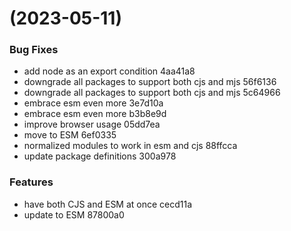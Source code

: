 #  (2023-05-11)


### Bug Fixes

* add node as an export condition 4aa41a8
* downgrade all packages to support both cjs and mjs 56f6136
* downgrade all packages to support both cjs and mjs 5c64966
* embrace esm even more 3e7d10a
* embrace esm even more b3b8e9d
* improve browser usage 05dd7ea
* move to ESM 6ef0335
* normalized modules to work in esm and cjs 88ffcca
* update package definitions 300a978


### Features

* have both CJS and ESM at once cecd11a
* update to ESM 87800a0



